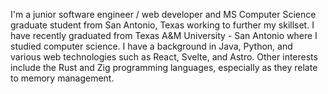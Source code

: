 I'm a junior software engineer / web developer and MS Computer Science graduate
student from San Antonio, Texas working to further my skillset. I have recently
graduated from Texas A&M University - San Antonio where I studied computer
science. I have a background in Java, Python, and various web technologies such
as React, Svelte, and Astro. Other interests include the Rust and Zig
programming languages, especially as they relate to memory management.
